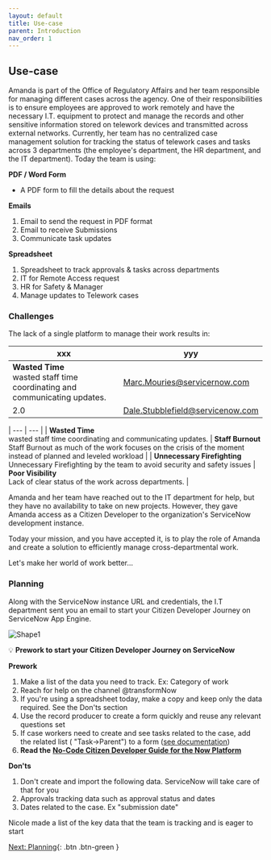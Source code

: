 ```yaml
---
layout: default
title: Use-case
parent: Introduction
nav_order: 1
---
```

## Use-case

Amanda is part of the Office of Regulatory Affairs and her team responsible for managing different cases across the agency. One of their responsibilities is to ensure employees are approved to work remotely and have the necessary I.T. equipment to protect and manage the records and other sensitive information stored on telework devices and transmitted across external networks. Currently, her team has no centralized case management solution for tracking the status of telework cases and tasks across 3 departments (the employee's department, the HR department, and the IT department). Today the team is using:

**PDF / Word Form**
- A PDF form to fill the details about the request

**Emails**
1. Email to send the request in PDF format
2. Email to receive Submissions
3. Communicate task updates

 **Spreadsheet**
1. Spreadsheet to track approvals & tasks across departments
  1. IT for Remote Access request
  2. HR for Safety & Manager
 2. Manage updates to Telework cases

### Challenges

The lack of a single platform to manage their work results in:


| xxx       | yyy                           | 
| ------------- | -------------------------------- | 
| **Wasted Time** <br>wasted staff time coordinating and communicating updates.           | Marc.Mouries@servicernow.com     | 
| 2.0           | Dale.Stubblefield@servicenow.com | 


| --- | --- |
| **Wasted Time** <br> wasted staff time coordinating and communicating updates. |  **Staff Burnout** <br>  Staff Burnout as much of the work focuses on the crisis of the moment instead of planned and leveled workload |
| **Unnecessary Firefighting**  <br>Unnecessary Firefighting by the team to avoid security and safety issues | **Poor Visibility**  <br>Lack of clear status of the work across departments. |

Amanda and her team have reached out to the IT department for help, but they have no availability to take on new projects. However, they gave Amanda access as a Citizen Developer to the organization's ServiceNow development instance.

Today your mission, and you have accepted it, is to play the role of Amanda and create a solution to efficiently manage cross-departmental work.

Let's make her world of work better…

### Planning

Along with the ServiceNow instance URL and credentials, the I.T department sent you an email to start your Citizen Developer Journey on ServiceNow App Engine.

![Shape1](RackMultipart20221028-1-d1lmac_html_9635ab4c0a180660.gif)

💡 **Prework to start your Citizen Developer Journey on ServiceNow**

**Prework**

1. Make a list of the data you need to track. Ex: Category of work
2. Reach for help on the channel @transformNow
3. If you're using a spreadsheet today, make a copy and keep only the data required. See the Don'ts section
4. Use the record producer to create a form quickly and reuse any relevant questions set
5. If case workers need to create and see tasks related to the case, add the related list ( "Task-\>Parent") to a form ([see documentation](https://docs.servicenow.com/bundle/sandiego-platform-administration/page/administer/form-administration/concept/configure-form-layout.html))
6. **Read the** [**No-Code Citizen Developer Guide for the Now Platform**](https://developer.servicenow.com/dev.do#!/guides/rome/now-platform/citizen-dev-guide/cd-planning)

**Don'ts**

1. Don't create and import the following data. ServiceNow will take care of that for you
  1. Approvals tracking data such as approval status and dates
  2. Dates related to the case. Ex "submission date"

Nicole made a list of the key data that the team is tracking and is eager to start

[Next: Planning](./Part_0.2_Planning.md){: .btn .btn-green }
